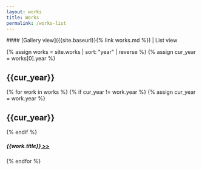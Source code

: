 ```yaml
---
layout: works
title: Works
permalink: /works-list
---
```


<div>
#### [Gallery view]({{site.baseurl}}{% link works.md %}) | List view

{% assign works = site.works | sort: "year" | reverse %}
{% assign cur_year = works[0].year %}
## {{cur_year}}
{% for work in works %}
  {% if cur_year != work.year %}
    {% assign cur_year = work.year %}
<br>
## {{cur_year}}
  {% endif %}
##### {{work.title}}[ >>]({{site.baseurl}}{{work.url}})
{% endfor %}
<div>